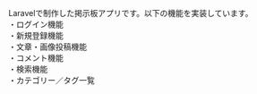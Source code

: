 Laravelで制作した掲示板アプリです。以下の機能を実装しています。<br>
・ログイン機能<br>
・新規登録機能<br>
・文章・画像投稿機能<br>
・コメント機能<br>
・検索機能<br>
・カテゴリー／タグ一覧

